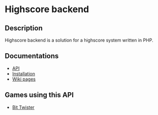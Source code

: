 # Highscore backend

## Description
Highscore backend is a solution for a highscore system written in PHP.

## Documentations
- [API](https://github.com/BigETI/highscore-backend/wiki/API)
- [Installation](https://github.com/BigETI/highscore-backend/wiki/Installation)
- [Wiki pages](https://github.com/BigETI/highscore-backend/wiki)

## Games using this API
- [Bit Twister](https://play.google.com/store/apps/details?id=com.BigETI.BitTwister)